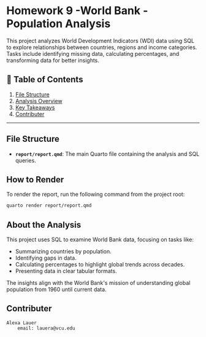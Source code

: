 # Homework 9 -World Bank - Population Analysis

This project analyzes World Development Indicators (WDI) data using SQL to explore relationships between countries, regions and income categories. Tasks include identifying missing data, calculating percentages, and transforming data for better insights.

## 📖 Table of Contents

1. [File Structure](#file-structure)
2. [Analysis Overview](#analysis-overview)
3. [Key Takeaways](#key-takeaways)
4. [Contributer](#contributer)

---


## File Structure

- **`report/report.qmd`**: The main Quarto file containing the analysis and SQL queries.

## How to Render

To render the report, run the following command from the project root:

```bash
quarto render report/report.qmd
```

## About the Analysis

This project uses SQL to examine World Bank data, focusing on tasks like:
- Summarizing countries by population.
- Identifying gaps in data.
- Calculating percentages to highlight global trends across decades.
- Presenting data in clear tabular formats.

The insights align with the World Bank's mission of understanding global population from 1960 until current data.

## Contributer
    
    Alexa Lauer 
        email: lauera@vcu.edu




